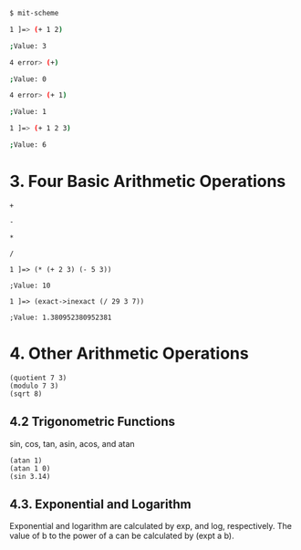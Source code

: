```bash
$ mit-scheme

1 ]=> (+ 1 2)

;Value: 3

4 error> (+)

;Value: 0

4 error> (+ 1)

;Value: 1

1 ]=> (+ 1 2 3)

;Value: 6


```


# 3. Four Basic Arithmetic Operations

```
+

-

*

/
```

```
1 ]=> (* (+ 2 3) (- 5 3))

;Value: 10

1 ]=> (exact->inexact (/ 29 3 7))

;Value: 1.380952380952381
```

# 4. Other Arithmetic Operations


```
(quotient 7 3)
(modulo 7 3)
(sqrt 8)
```

## 4.2 Trigonometric Functions

sin, cos, tan, asin, acos, and atan

```
(atan 1)
(atan 1 0)
(sin 3.14)
```

## 4.3. Exponential and Logarithm

Exponential and logarithm are calculated by exp, and log, respectively. The value of b to the power of a can be calculated by (expt a b).

```

```
